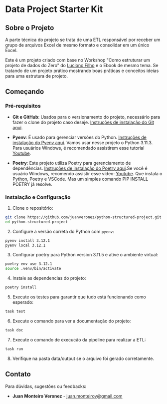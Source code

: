 # Data Project Starter Kit

## Sobre o Projeto

A parte técnica do projeto se trata de uma ETL responsável por receber um grupo de arquivos Excel de mesmo formato e consolidar em um único Excel.

Este é um projeto criado com base no Workshop "Como estruturar um projeto de dados do Zero" do [Luciono Filho](https://github.com/lvgalvao) e o Ebook de mesmo tema. Se tratando de um projeto prático mostrando boas práticas e conceitos ideias para uma estrutura de projeto.

## Começando

### Pré-requisitos

- **Git e GitHub**: Usados para o versionamento do projeto, necessário para fazer o clone do projeto caso deseje. [Instruções de instalação do Git aqui](https://git-scm.com/book/pt-br/v2).

- **Pyenv**: É usado para gerenciar versões do Python. [Instruções de instalação do Pyenv aqui](https://github.com/pyenv/pyenv#installation). Vamos usar nesse projeto o Python 3.11.3. Para usuários Windows, é recomendado assistirem esse tutorial [Youtube](https://www.youtube.com/watch?v=TkcqjLu1dgA).

- **Poetry**: Este projeto utiliza Poetry para gerenciamento de dependências. [Instruções de instalação do Poetry aqui](https://python-poetry.org/docs/#installation).Se você é usuário Windows, recomendo assistir esse vídeo: [Youtube](https://www.youtube.com/watch?v=BuepZYn1xT8). Que instala o Python, Poetry e VSCode. Mas um simples comando PIP INSTALL POETRY já resolve.

### Instalação e Configuração

1. Clone o repositório:

```bash
git clone https://github.com/juanveronez/python-structured-project.git
cd python-structured-project
```

2. Configure a versão correta do Python com `pyenv`:

```bash
pyenv install 3.12.1
pyenv local 3.12.1
```

3. Configurar poetry para Python version 3.11.5 e ative o ambiente virtual:

```bash
poetry env use 3.12.1
source .venv/bin/activate
```

4. Instale as dependencias do projeto:

```bash
poetry install
```

5. Execute os testes para garantir que tudo está funcionando como esperado:

```bash
task test
```

6. Execute o comando para ver a documentação do projeto:

```bash
task doc
```

7. Execute o comando de execucão da pipeline para realizar a ETL:

```bash
task run
```

8. Verifique na pasta data/output se o arquivo foi gerado corretamente.

## Contato

Para dúvidas, sugestões ou feedbacks:

- **Juan Monteiro Veronez** - [juan.monteirov@gmail.com](mailto:juan.monteirov@gmail.com)
